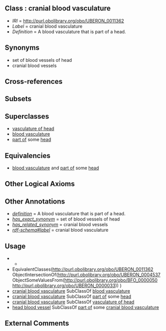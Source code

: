 
## Class : cranial blood vasculature

 * *IRI* = http://purl.obolibrary.org/obo/UBERON_0011362
 * *Label* = cranial blood vasculature
 * *Definition* = A blood vasculature that is part of a head.

## Synonyms

 * set of blood vessels of head
 * cranial blood vessels

## Cross-references


## Subsets


## Superclasses

 * [vasculature of head](../../UBERON/00/UBERON_0002200.md)
 * [blood vasculature](../../UBERON/37/UBERON_0004537.md)
 * [part of](../../BFO/50/BFO_0000050.md) some [head](../../UBERON/33/UBERON_0000033.md)

## Equivalencies

 * [blood vasculature](../../UBERON/37/UBERON_0004537.md) and [part of](../../BFO/50/BFO_0000050.md) some [head](../../UBERON/33/UBERON_0000033.md)

## Other Logical Axioms


## Other Annotations

 * *[definition](../../IAO/15/IAO_0000115.md)* = A blood vasculature that is part of a head.
 * *[has_exact_synonym](../../ym/oboInOwl#hasExactSynonym.md)* = set of blood vessels of head
 * *[has_related_synonym](../../ym/oboInOwl#hasRelatedSynonym.md)* = cranial blood vessels
 * *[rdf-schema#label](../../el/rdf-schema#label.md)* = cranial blood vasculature

## Usage

 * -
 * EquivalentClasses(<http://purl.obolibrary.org/obo/UBERON_0011362> ObjectIntersectionOf(<http://purl.obolibrary.org/obo/UBERON_0004537> ObjectSomeValuesFrom(<http://purl.obolibrary.org/obo/BFO_0000050> <http://purl.obolibrary.org/obo/UBERON_0000033>)) )
 * [cranial blood vasculature](../../UBERON/62/UBERON_0011362.md) SubClassOf [blood vasculature](../../UBERON/37/UBERON_0004537.md)
 * [cranial blood vasculature](../../UBERON/62/UBERON_0011362.md) SubClassOf [part of](../../BFO/50/BFO_0000050.md) some [head](../../UBERON/33/UBERON_0000033.md)
 * [cranial blood vasculature](../../UBERON/62/UBERON_0011362.md) SubClassOf [vasculature of head](../../UBERON/00/UBERON_0002200.md)
 * [head blood vessel](../../UBERON/96/UBERON_0003496.md) SubClassOf [part of](../../BFO/50/BFO_0000050.md) some [cranial blood vasculature](../../UBERON/62/UBERON_0011362.md)

## External Comments

